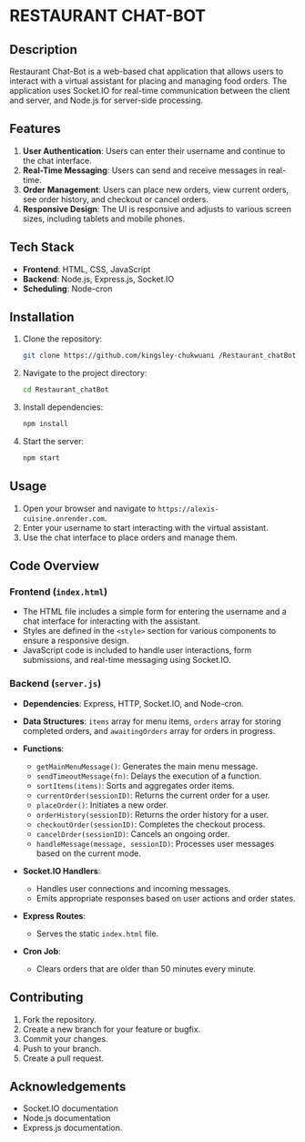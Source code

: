 # RESTAURANT CHAT-BOT

## Description
Restaurant Chat-Bot is a web-based chat application that allows users to interact with a virtual assistant for placing and managing food orders. The application uses Socket.IO for real-time communication between the client and server, and Node.js for server-side processing.

## Features
1. **User Authentication**: Users can enter their username and continue to the chat interface.
2. **Real-Time Messaging**: Users can send and receive messages in real-time.
3. **Order Management**: Users can place new orders, view current orders, see order history, and checkout or cancel orders.
4. **Responsive Design**: The UI is responsive and adjusts to various screen sizes, including tablets and mobile phones.

## Tech Stack
- **Frontend**: HTML, CSS, JavaScript
- **Backend**: Node.js, Express.js, Socket.IO
- **Scheduling**: Node-cron

## Installation
1. Clone the repository:
   ```bash
   git clone https://github.com/kingsley-chukwuani /Restaurant_chatBot-.git
   ```
2. Navigate to the project directory:
   ```bash
   cd Restaurant_chatBot
   ```
3. Install dependencies:
   ```bash
   npm install
   ```
4. Start the server:
   ```bash
   npm start
   ```

## Usage
1. Open your browser and navigate to `https://alexis-cuisine.onrender.com`.
2. Enter your username to start interacting with the virtual assistant.
3. Use the chat interface to place orders and manage them.

## Code Overview

### Frontend (`index.html`)
- The HTML file includes a simple form for entering the username and a chat interface for interacting with the assistant.
- Styles are defined in the `<style>` section for various components to ensure a responsive design.
- JavaScript code is included to handle user interactions, form submissions, and real-time messaging using Socket.IO.

### Backend (`server.js`)
- **Dependencies**: Express, HTTP, Socket.IO, and Node-cron.
- **Data Structures**: `items` array for menu items, `orders` array for storing completed orders, and `awaitingOrders` array for orders in progress.
- **Functions**:
  - `getMainMenuMessage()`: Generates the main menu message.
  - `sendTimeoutMessage(fn)`: Delays the execution of a function.
  - `sortItems(items)`: Sorts and aggregates order items.
  - `currentOrder(sessionID)`: Returns the current order for a user.
  - `placeOrder()`: Initiates a new order.
  - `orderHistory(sessionID)`: Returns the order history for a user.
  - `checkoutOrder(sessionID)`: Completes the checkout process.
  - `cancelOrder(sessionID)`: Cancels an ongoing order.
  - `handleMessage(message, sessionID)`: Processes user messages based on the current mode.

- **Socket.IO Handlers**:
  - Handles user connections and incoming messages.
  - Emits appropriate responses based on user actions and order states.

- **Express Routes**:
  - Serves the static `index.html` file.

- **Cron Job**:
  - Clears orders that are older than 50 minutes every minute.

## Contributing
1. Fork the repository.
2. Create a new branch for your feature or bugfix.
3. Commit your changes.
4. Push to your branch.
5. Create a pull request.


## Acknowledgements
- Socket.IO documentation
- Node.js documentation
- Express.js documentation.
